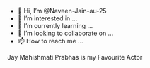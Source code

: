 - 👋 Hi, I’m @Naveen-Jain-au-25
- 👀 I’m interested in ...
- 🌱 I’m currently learning ...
- 💞️ I’m looking to collaborate on ...
- 📫 How to reach me ...

<!---
Naveen-Jain-au-25/Naveen-Jain-au-25 is a ✨ special ✨ repository because its `README.md` (this file) appears on your GitHub profile.
You can click the Preview link to take a look at your changes.
--->
Jay Mahishmati
Prabhas is my Favourite Actor
